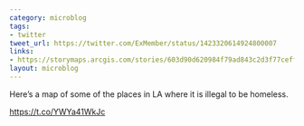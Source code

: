 ```yaml
---
category: microblog
tags:
- twitter
tweet_url: https://twitter.com/ExMember/status/1423320614924800007
links:
- https://storymaps.arcgis.com/stories/603d90d620984f79ad843c2d3f77ceff
layout: microblog
---
```

Here’s a map of some of the places in LA where it is illegal to be homeless. 

https://t.co/YWYa41WkJc
